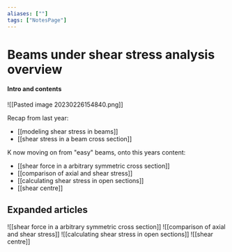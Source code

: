 ```yaml
---
aliases: [""]
tags: ["NotesPage"]
---
```


# Beams under shear stress analysis overview

#### Intro and contents
![[Pasted image 20230226154840.png]]

Recap from last year:
- [[modeling shear stress in beams]]
- [[shear stress in a beam cross section]]

K now moving on from "easy" beams, onto this years content:
- [[shear force in a arbitrary symmetric cross section]]
- [[comparison of axial and shear stress]]
- [[calculating shear stress in open sections]]
- [[shear centre]]

## Expanded articles

![[shear force in a arbitrary symmetric cross section]]
![[comparison of axial and shear stress]]
![[calculating shear stress in open sections]]
![[shear centre]]
